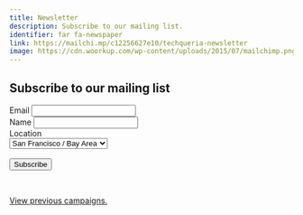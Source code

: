 ```yaml
---
title: Newsletter
description: Subscribe to our mailing list.
identifier: far fa-newspaper
link: https://mailchi.mp/c12256627e10/techqueria-newsletter
image: https://cdn.woorkup.com/wp-content/uploads/2015/07/mailchimp.png
---
```


<div id="mc_embed_signup">
  <form action="https://techqueria.us16.list-manage.com/subscribe/post?u=b0e4bfe18a46d5bef899fb312&amp;id=0e1710b6ee" method="post" id="mc-embedded-subscribe-form" name="mc-embedded-subscribe-form" class="validate" target="_blank" novalidate>
    <div id="mc_embed_signup_scroll">
      <h2>Subscribe to our mailing list</h2>
      <div class="field">
        <label class="label" for="mce-EMAIL">Email
        </label>
        <input class="input required email" type="email" value="" name="EMAIL" id="mce-EMAIL">
      </div>
      <div class="field">
        <label class="label" for="mce-FNAME">Name </label>
        <input class="input" type="text" value="" name="FNAME" id="mce-FNAME">
      </div>
      <div class="field">
        <label class="label" for="mce-LOCATION">Location</label>
        <div class="select">
          <select name="LOCATION" class="" id="mce-LOCATION">
            <option value="San Francisco / Bay Area">San Francisco / Bay Area</option>
            <option value="Los Angeles">Los Angeles</option>
            <option value="Chicago">Chicago</option>
            <option value="New York">New York</option>
            <option value="Miami">Miami</option>
            <option value="Other">Other</option>
          </select>
        </div>
      </div>
      <div id="mce-responses" class="clear">
        <div class="response" id="mce-error-response" style="display:none"></div>
        <div class="response" id="mce-success-response" style="display:none"></div>
      </div> <!-- real people should not fill this in and expect good things - do not remove this or risk form bot signups-->
      <div style="position: absolute; left: -5000px;" aria-hidden="true"><input type="text" name="b_b0e4bfe18a46d5bef899fb312_0e1710b6ee" tabindex="-1" value=""></div>
      <br>
      <div class="field">
        <div class="control">
          <button type="submit" value="Subscribe" name="subscribe" id="mc-embedded-subscribe" class="button is-link">Subscribe</button>
        </div>
      </div>
    </div>
  </form>
</div>

<br>

<p><a href="https://us16.campaign-archive.com/home/?u=b0e4bfe18a46d5bef899fb312&id=0e1710b6ee" title="View previous campaigns">View previous campaigns.</a></p>
